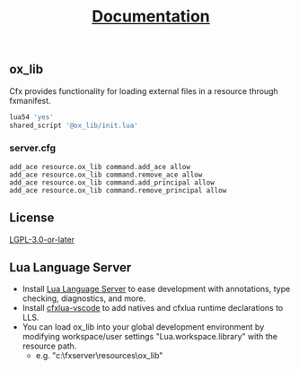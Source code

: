 <div align='center'><h1><a href='https://overextended.github.io/docs/'>Documentation</a></h3></div>
<br>

## ox_lib

Cfx provides functionality for loading external files in a resource through fxmanifest.

```lua
lua54 'yes'
shared_script '@ox_lib/init.lua'
```

### server.cfg

```
add_ace resource.ox_lib command.add_ace allow
add_ace resource.ox_lib command.remove_ace allow
add_ace resource.ox_lib command.add_principal allow
add_ace resource.ox_lib command.remove_principal allow
```

## License

<a href='https://www.gnu.org/licenses/lgpl-3.0.en.html'>LGPL-3.0-or-later</a>

## Lua Language Server

- Install [Lua Language Server](https://marketplace.visualstudio.com/items?itemName=sumneko.lua) to ease development with annotations, type checking, diagnostics, and more.
- Install [cfxlua-vscode](https://marketplace.visualstudio.com/items?itemName=overextended.cfxlua-vscode) to add natives and cfxlua runtime declarations to LLS.
- You can load ox_lib into your global development environment by modifying workspace/user settings "Lua.workspace.library" with the resource path.
  - e.g. "c:\\fxserver\\resources\\ox_lib"
